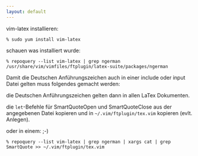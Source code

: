 ```yaml
---
layout: default
---
```

vim-latex installieren:

    % sudo yum install vim-latex

schauen was installiert wurde:

    % repoquery --list vim-latex | grep ngerman
    /usr/share/vim/vimfiles/ftplugin/latex-suite/packages/ngerman

Damit die Deutschen Anführungszeichen auch in einer include oder input Datei gelten muss folgendes gemacht werden:

die Deutschen Anführungszeichen gelten dann in allen LaTex Dokumenten.

die ```let```-Befehle für SmartQuoteOpen und SmartQuoteClose aus der angegebenen Datei kopieren und in ```~/.vim/ftplugin/tex.vim``` kopieren (evlt. Anlegen).

oder in einem: ;-)

    % repoquery --list vim-latex | grep ngerman | xargs cat | grep SmartQuote >> ~/.vim/ftplugin/tex.vim
